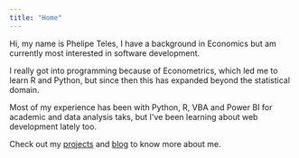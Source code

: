 ```yaml
---
title: "Home"
---
```


Hi, my name is Phelipe Teles, I have a background in Economics but am currently
most interested in software development.

I really got into programming because of Econometrics, which led me to learn R
and Python, but since then this has expanded beyond the statistical domain.

Most of my experience has been with Python, R, VBA and Power BI for academic
and data analysis taks, but I've been learning about web development lately
too.

Check out my [projects](/projects) and [blog](/posts) to know more about me.
